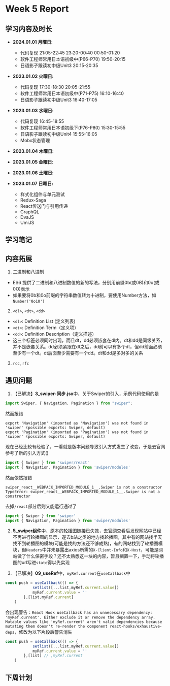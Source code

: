 # Week 5 Report

## 学习内容及时长

* **2024.01.01 月曜日:** 
  * 代码复现 21:05-22:45 23:20-00:40 00:50-01:20
  * 软件工程师常用日本语初级中(P66-P70) 19:50-20:15
  * 日语影子跟读初中级Unit3 20:15-20:35

* **2023.01.02 火曜日:** 
  * 代码复现 17:30-18:30 20:05-21:55
  * 软件工程师常用日本语初级中(P71-P75) 16:10-16:40
  * 日语影子跟读初中级Unit3 16:40-17:05

* **2023.01.03 水曜日:** 
  * 代码复现 16:45-18:55
  * 软件工程师常用日本语初级下(P76-P80) 15:30-15:55
  * 日语影子跟读初中级Unit4 15:55-16:05
  * Mobx状态管理 

* **2023.01.04 木曜日:** 

* **2023.01.05 金曜日:** 

* **2023.01.06 土曜日:** 

* **2023.01.07 日曜日:** 

  * 样式化组件与单元测试 
  * Redux-Saga 
  * React传送门与引用传递 
  * GraphQL 
  * DvaJS 
  * UmiJS 

## 学习笔记




## 内容拓展
1. 二进制和八进制
* ES6 提供了二进制和八进制数值的新的写法，分别用前缀0b(或0B)和0o(或0O)表示
* 如果要将0b和0o前缀的字符串数值转为十进制，要使用Number方法，如`Number('0o10')`

2. `<dl>`, `<dt>`, `<dd>`
* `<dl>`: Definition List (定义列表)
* `<dt>`: Definition Term（定义项）
* `<dd>`: Definition Description（定义描述）
* 这三个标签必须同时出现，而且dt，dd必须嵌套在dl内。dt和dd是同级关系，并不是嵌套关系。dd必须紧跟在dt之后，dd前可以有多个dt，但dd前面必须至少有一个dt。dt后面至少需要有一个dd。dt和dd是多对多的关系

3. `rcc`, `rfc`

## 遇见问题
1. 【已解决】**3_swiper-同步.jsx**中，关于Swiper的引入，示例代码使用的是
```JavaScript
import Swiper, { Navigation, Pagination } from "swiper";
```
然而报错
```
export 'Navigation' (imported as 'Navigation') was not found in 'swiper' (possible exports: Swiper, default)
export 'Pagination' (imported as 'Pagination') was not found in 'swiper' (possible exports: Swiper, default)
```
现在已经比较有经验了，一看就是版本问题导致引入方式发生了改变，于是去官网参考了新的引入方式()
```JavaScript
import { Swiper } from 'swiper/react'
import { Navigation, Pagination } from 'swiper/modules'
```
然而依然报错
```
swiper_react__WEBPACK_IMPORTED_MODULE_1__.Swiper is not a constructor
TypeError: swiper_react__WEBPACK_IMPORTED_MODULE_1__.Swiper is not a constructor
```
去掉`/react`部分后则又能运行通过了
```JavaScript
import { Swiper } from 'swiper'
import { Navigation, Pagination } from 'swiper/modules'
```

2. **5_swiper组件**中，原本的[轮播图链接](https://m.maizuo.com/gateway?type=2&cityId=442000&k=5402781)已失效，去[官网](https://m.maizuo.com/)查看后发现网站中已经不再进行轮播图的显示，遂去b站之类的地方找轮播图，其中有的网站找半天找不到轮播图的模块(可能是找的方法还不够成熟)，有的网站找到了轮播图模块，但`Headers`中并未暴露出axios所需的`X-Client-Info`和`X-Host`，可能是网站做了什么保密手段？还不太熟悉这一块的内容，暂且搁置一下，手动将轮播图的url写进`state`得以先实现

3. 【已解决】**09_useRef**中，`myRef.current`在`useCallback`中
```JavaScript
const push = useCallback(() => {
            setlist([...list,myRef.current.value])
            myRef.current.value = ''
        },[list,myRef.current]
    )
```
会出现警告：`React Hook useCallback has an unnecessary dependency: 'myRef.current'. Either exclude it or remove the dependency array. Mutable values like 'myRef.current' aren't valid dependencies because mutating them doesn't re-render the component react-hooks/exhaustive-deps`，修改为以下片段后警告消失
```JavaScript
const push = useCallback(() => {
            setlist([...list,myRef.current.value])
            myRef.current.value = ''
        },[list] // ,myRef.current
    )
```



## 下周计划


